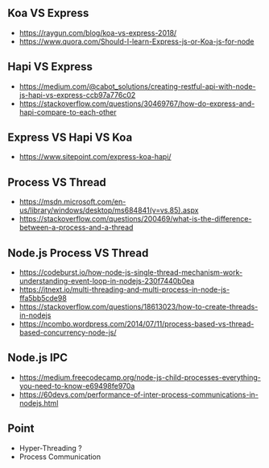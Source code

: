 ## Koa VS Express

* https://raygun.com/blog/koa-vs-express-2018/
* https://www.quora.com/Should-I-learn-Express-js-or-Koa-js-for-node

## Hapi VS Express

* https://medium.com/@cabot_solutions/creating-restful-api-with-node-js-hapi-vs-express-ccb97a776c02
* https://stackoverflow.com/questions/30469767/how-do-express-and-hapi-compare-to-each-other

## Express VS Hapi VS Koa

* https://www.sitepoint.com/express-koa-hapi/

## Process VS Thread

* https://msdn.microsoft.com/en-us/library/windows/desktop/ms684841(v=vs.85).aspx
* https://stackoverflow.com/questions/200469/what-is-the-difference-between-a-process-and-a-thread

## Node.js Process VS Thread

* https://codeburst.io/how-node-js-single-thread-mechanism-work-understanding-event-loop-in-nodejs-230f7440b0ea
* https://itnext.io/multi-threading-and-multi-process-in-node-js-ffa5bb5cde98
* https://stackoverflow.com/questions/18613023/how-to-create-threads-in-nodejs
* https://ncombo.wordpress.com/2014/07/11/process-based-vs-thread-based-concurrency-node-js/

## Node.js IPC

* https://medium.freecodecamp.org/node-js-child-processes-everything-you-need-to-know-e69498fe970a
* https://60devs.com/performance-of-inter-process-communications-in-nodejs.html


## Point

* Hyper-Threading ?
* Process Communication